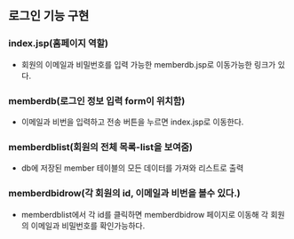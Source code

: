 ## 로그인 기능 구현

### index.jsp(홈페이지 역할) 
- 회원의 이메일과 비밀번호를 입력 가능한
    memberdb.jsp로 이동가능한 링크가 있다. 

### memberdb(로그인 정보 입력 form이 위치함)
- 이메일과 비번을 입력하고 전송 버튼을 누르면 
  index.jsp로 이동한다. 

### memberdblist(회원의 전체 목록-list을 보여줌)
- db에 저장된 member 테이블의 모든 데이터를 가져와 리스트로 출력
  
### memberdbidrow(각 회원의 id, 이메일과 비번을 볼수 있다.)
- memberdblist에서 각 id를 클릭하면
memberdbidrow 페이지로 이동해 각 회원의 이메일과
비밀번호를 확인가능하다. 
  